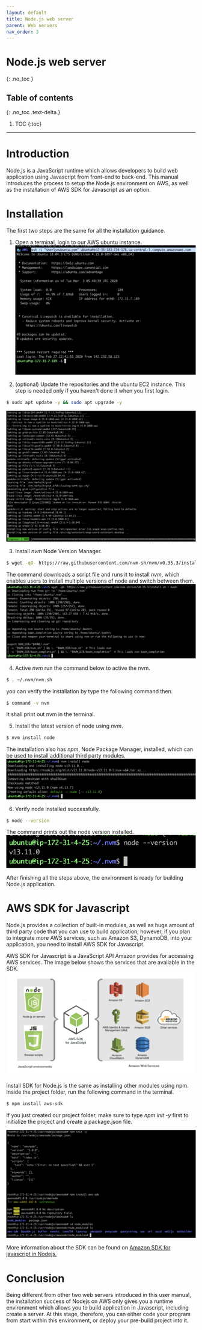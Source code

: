 ```yaml
---
layout: default
title: Node.js web server
parent: Web servers
nav_order: 3
---
```


# Node.js web server
{: .no_toc }

## Table of contents
{: .no_toc .text-delta }

1. TOC
{:toc}

---


# Introduction

Node.js is a JavaScript runtime which allows developers to build web application using Javascript from front-end to back-end. This manual introduces the process to setup the Node.js environment on AWS, as well as the installation of AWS SDK for Javascript as an option.

# Installation
The first two steps are the same for all the installation guidance.

1. Open a terminal, login to our AWS ubuntu instance.
![login](../../assets/images/login.png)

2. (optional) Update the repositories and the ubuntu EC2 instance.
This step is needed only if you haven't done it when you first login.
```bash
$ sudo apt update -y && sudo apt upgrade -y
```
![upadate](../../assets/images/update.png)

3. Install *nvm* Node Version Manager.
```bash
$ wget -qO- https://raw.githubusercontent.com/nvm-sh/nvm/v0.35.3/install.sh | bash
```
The command downloads a script file and runs it to install *nvm*, which enables users to install multiple versions of node and switch between them. 
![nvm-install](../../assets/images/nvm-install.png)

4. Active *nvm*
run the command below to active the nvm.
```bash
$ . ~/.nvm/nvm.sh
```
you can verify the installation by type the following command then.
```bash
$ command -v nvm
```
It shall print out nvm in the terminal. 

5. Install the latest version of node using *nvm*.
```bash
$ nvm install node
```
The installation also has *npm*, Node Package Manager, installed, which can be used to install additional third party modules. 
![node-install](../../assets/images/node-install.png)

6. Verify node installed successfully.
```bash
$ node --version
```
The command prints out the node version installed.
![node-version](../../assets/images/node-version.png)

After finishing all the steps above, the environment is ready for building Node.js application.

# AWS SDK for Javascript

Node.js provides a collection of built-in modules, as well as huge amount of third party code that you can use to build application; however, if you plan to integrate more AWS services, such as Amazon S3, DynamoDB, into your application, you need to install AWS SDK for Javascript.

AWS SDK for Javascript is a JavaScript API Amazon provides for accessing AWS services. The image below shows the services that are available in the SDK.
![sdk](../../assets/images/sdk.png)

Install SDK for Node.js is the same as installing other modules using npm. Inside the project folder, run the following command in the terminal.
```bash
$ npm install aws-sdk
```
If you just created our project folder, make sure to type *npm init -y* first to initialize the project and create a package.json file.

![sdk-install](../../assets/images/sdk-install.png)

More information about the SDK can be found on [Amazon SDK for javascript in Nodejs.](https://aws.amazon.com/sdk-for-node-js/)

# Conclusion

Being different from other two web servers introduced in this user manual, the installation success of Nodejs on AWS only gives you a runtime environment which allows you to build application in Javascript, including create a server. At this stage, therefore, you can either code your program from start within this environment, or deploy your pre-build project into it.